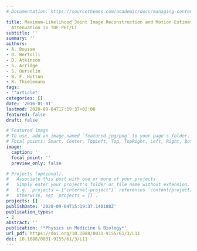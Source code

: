 ```yaml
---
# Documentation: https://sourcethemes.com/academic/docs/managing-content/

title: Maximum-Likelihood Joint Image Reconstruction and Motion Estimation with Misaligned
  Attenuation in TOF-PET/CT
subtitle: ''
summary: ''
authors:
- A. Bousse
- O. Bertolli
- D. Atkinson
- S. Arridge
- S. Ourselin
- B. F. Hutton
- K. Thielemans
tags:
- '"article"'
categories: []
date: '2016-01-01'
lastmod: 2020-09-04T17:19:37+02:00
featured: false
draft: false

# Featured image
# To use, add an image named `featured.jpg/png` to your page's folder.
# Focal points: Smart, Center, TopLeft, Top, TopRight, Left, Right, BottomLeft, Bottom, BottomRight.
image:
  caption: ''
  focal_point: ''
  preview_only: false

# Projects (optional).
#   Associate this post with one or more of your projects.
#   Simply enter your project's folder or file name without extension.
#   E.g. `projects = ["internal-project"]` references `content/project/deep-learning/index.md`.
#   Otherwise, set `projects = []`.
projects: []
publishDate: '2020-09-04T15:19:37.140188Z'
publication_types:
- 2
abstract: ''
publication: '*Physics in Medicine & Biology*'
url_pdf: https://doi.org/10.1088/0031-9155/61/3/L11
doi: 10.1088/0031-9155/61/3/L11
---
```

